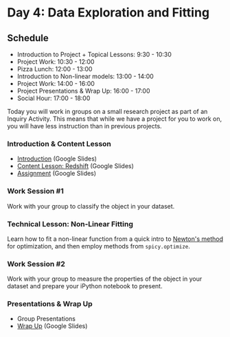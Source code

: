 # Day 4: Data Exploration and Fitting

## Schedule

- Introduction to Project + Topical Lessons: 9:30 - 10:30
- Project Work: 10:30 - 12:00
- Pizza Lunch: 12:00 - 13:00
- Introduction to Non-linear models: 13:00 - 14:00
- Project Work: 14:00 - 16:00 
- Project Presentations & Wrap Up: 16:00 - 17:00
- Social Hour: 17:00 - 18:00

Today you will work in groups on a small research project as part of an Inquiry Activity. This means that while we have a project for you to work on, you will have less instruction than in previous projects. 

###  Introduction & Content Lesson

 - [Introduction](https://docs.google.com/presentation/d/1-z3BATO5WSKEtGRvqpTCDe08-8A_LAiBpjeuyVHAX70/edit?usp=sharing) (Google Slides) 
 - [Content Lesson: Redshift](https://docs.google.com/presentation/d/1lrSSqz84EFzHOkc-lmtKKmYVHmQ-3OrDQlTPpPH6IRI/edit?usp=sharing) (Google Slides)
 - [Assignment](https://docs.google.com/presentation/d/13SEnCqObimjwuH4atz0dRJVE48AL-mKHhBzWQKZV1f8/edit?usp=sharing) (Google Slides)

### Work Session #1

Work with your group to classify the object in your dataset.

### Technical Lesson: Non-Linear Fitting

Learn how to fit a non-linear function from a quick intro to [Newton's method](Newton-Method.ipynb) for optimization, and then employ methods from `spicy.optimize`.

### Work Session #2 
Work with your group to measure the properties of the object in your dataset and prepare your iPython notebook to present.

### Presentations & Wrap Up
 - Group Presentations 
 - [Wrap Up](https://docs.google.com/presentation/d/16UY8XsUjypvNCFJR_etizBLsSZql_MFhIh6wKQxju64/edit?usp=sharing) (Google Slides)